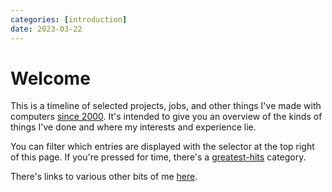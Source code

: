 ```yaml
---
categories: [introduction]
date: 2023-03-22
---
```


# Welcome

This is a timeline of selected projects, jobs, and other things I've made with computers [since 2000](#codemasters). It's intended to give you an overview of the kinds of things I've done and where my interests and experience lie.

You can filter which entries are displayed with the selector at the top right of this page. If you're pressed for time, there's a [greatest-hits](#greatest-hits) category.

There's links to various other bits of me [here](/).
